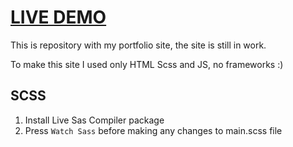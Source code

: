# [LIVE DEMO](https://kaushalji-123.github.io/My-portfolio/)


This is repository with my portfolio site, the site is still in work.

To make this site I used only HTML Scss and JS, no frameworks :)


## SCSS

1. Install Live Sas Compiler package
2. Press `Watch Sass` before making any changes to main.scss file
